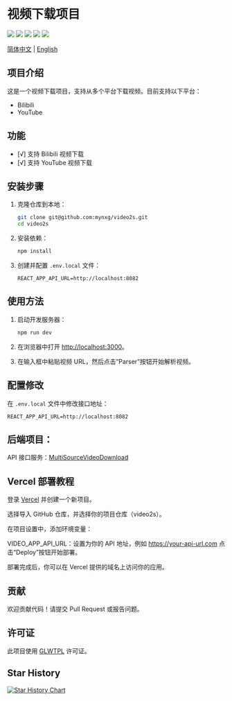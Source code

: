# 视频下载项目

[//]: # ([![]&#40;https://img.shields.io/github/license/mynxg/video2s?color=4D7A97&logo=apache&#41;]&#40;https://github.com/me-shaon/GLWTPL/blob/master/LICENSE&#41;  )
[![](https://img.shields.io/github/stars/mynxg/video2s)](https://github.com/mynxg/video2s/stargazers)
[![](https://img.shields.io/github/issues/mynxg/video2s)](https://github.com/mynxg/video2s/issues)
[![](https://img.shields.io/github/issues-closed/mynxg/video2s)](https://github.com/mynxg/video2s/issues?q=is%3Aissue+is%3Aclosed)
[![](https://img.shields.io/github/issues-pr/mynxg/video2s)](https://github.com/mynxg/video2s/pulls)
[![](https://img.shields.io/github/issues-pr-closed/mynxg/video2s)](https://github.com/mynxg/video2s/pulls?q=is%3Apr+is%3Aclosed)


[简体中文](README.md) | [English](README-EN.md)

## 项目介绍

这是一个视频下载项目，支持从多个平台下载视频。目前支持以下平台：
- Bilibili
- YouTube

## 功能

- [√] 支持 Bilibili 视频下载
- [√] 支持 YouTube 视频下载

## 安装步骤

1. 克隆仓库到本地：
    ```bash
    git clone git@github.com:mynxg/video2s.git
    cd video2s
    ```

2. 安装依赖：
    ```bash
    npm install
    ```

3. 创建并配置 `.env.local` 文件：
    ```plaintext
    REACT_APP_API_URL=http://localhost:8082
    ```

## 使用方法

1. 启动开发服务器：
    ```bash
    npm run dev
    ```

2. 在浏览器中打开 [http://localhost:3000](http://localhost:3000)。

3. 在输入框中粘贴视频 URL，然后点击“Parser”按钮开始解析视频。

## 配置修改

在 `.env.local` 文件中修改接口地址：
```plaintext
REACT_APP_API_URL=http://localhost:8082
```

## 后端项目：

API 接口服务：[MultiSourceVideoDownload](https://github.com/mynxg/MultiSourceVideoDownload)


## Vercel 部署教程
登录 [Vercel](https://vercel.com/) 并创建一个新项目。

选择导入 GitHub 仓库，并选择你的项目仓库（video2s）。

在项目设置中，添加环境变量：

VIDEO_APP_API_URL：设置为你的 API 地址，例如 https://your-api-url.com
点击“Deploy”按钮开始部署。

部署完成后，你可以在 Vercel 提供的域名上访问你的应用。


## 贡献
欢迎贡献代码！请提交 Pull Request 或报告问题。

## 许可证
此项目使用 [GLWTPL](https://github.com/me-shaon/GLWTPL/blob/master/LICENSE) 许可证。


## Star History

[![Star History Chart](https://api.star-history.com/svg?repos=mynxg/video2s&type=Date)](https://star-history.com/#mynxg/video2s&Date)


